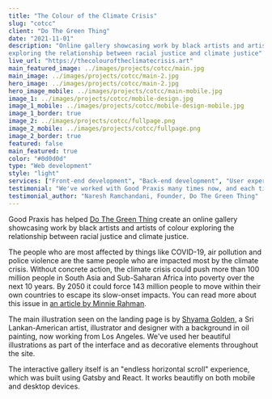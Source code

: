 ```yaml
---
title: "The Colour of the Climate Crisis"
slug: "cotcc"
client: "Do The Green Thing"
date: "2021-11-01"
description: "Online gallery showcasing work by black artists and artists of colour
exploring the relationship between racial justice and climate justice"
live_url: "https://thecolouroftheclimatecrisis.art"
main_featured_image: ../images/projects/cotcc/main.jpg
main_image: ../images/projects/cotcc/main-2.jpg
hero_image: ../images/projects/cotcc/main-2.jpg
hero_image_mobile: ../images/projects/cotcc/main-mobile.jpg
image_1: ../images/projects/cotcc/mobile-design.jpg
image_1_mobile: ../images/projects/cotcc/mobile-design-mobile.jpg
image_1_border: true
image_2: ../images/projects/cotcc/fullpage.png
image_2_mobile: ../images/projects/cotcc/fullpage.png
image_2_border: true
featured: false
main_featured: true
color: "#0d0d0d"
type: "Web development"
style: "light"
services: ["Front-end development", "Back-end development", "User experience design"]
testimonial: "We've worked with Good Praxis many times now, and each time we've found them to be extremely collaborative, imaginative and responsible. They go out of their way to create the best possible digital experience to advance for the cause we're all working for."
testimonial_author: "Naresh Ramchandani, Founder, Do The Green Thing"
---
```

Good Praxis has helped [Do The Green Thing](https://dothegreenthing.com/)
create an online gallery showcasing work by black artists and artists of colour
exploring the relationship between racial justice and climate justice.

The people who are most affected by things like COVID-19, air pollution and
police violence are the same people who are impacted most by the climate crisis.
Without concrete action, the climate crisis could push more than 100 million
people in South Asia and Sub-Saharan Africa into poverty over the next 10 years.
By 2050 it could force 143 million people to move within their own countries to
escape its slow-onset impacts. You can read more about this issue in [an article
by Minnie
Rahman](https://dothegreenthing.com/issue/the-colour-of-the-climate-crisis/).

The main illustration seen on the landing page is by [Shyama
Golden](https://shyamagolden.com/about), a Sri Lankan-American artist,
illustrator and designer with a background in oil painting, now working from Los
Angeles. We've used her beautiful illustrations as part of the interface and as
decorative elements throughout the site.

The interactive gallery itself is an "endless horizontal scroll" experience,
which was built using Gatsby and React. It works beautifly on both mobile and
desktop devices.

